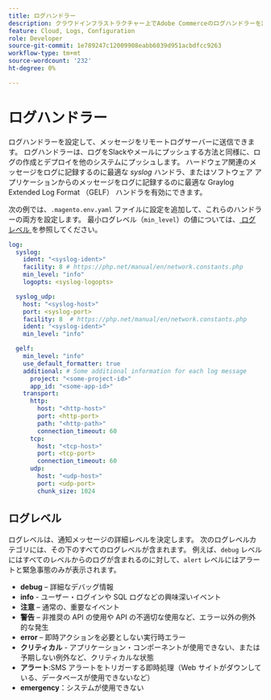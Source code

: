 ```yaml
---
title: ログハンドラー
description: クラウドインフラストラクチャー上でAdobe Commerceのログハンドラーを設定する方法について説明します。
feature: Cloud, Logs, Configuration
role: Developer
source-git-commit: 1e789247c12009908eabb6039d951acbdfcc9263
workflow-type: tm+mt
source-wordcount: '232'
ht-degree: 0%

---
```


# ログハンドラー

ログハンドラーを設定して、メッセージをリモートログサーバーに送信できます。 ログハンドラーは、ログをSlackやメールにプッシュする方法と同様に、ログの作成とデプロイを他のシステムにプッシュします。 ハードウェア関連のメッセージをログに記録するのに最適な _syslog_ ハンドラ、またはソフトウェア アプリケーションからのメッセージをログに記録するのに最適な Graylog Extended Log Format （GELF） ハンドラを有効にできます。

次の例では、`.magento.env.yaml` ファイルに設定を追加して、これらのハンドラーの両方を設定します。 最小ログレベル（`min_level`）の値については、[ ログレベル ](#log-levels) を参照してください。

```yaml
log:
  syslog:
    ident: "<syslog-ident>"
    facility: 8 # https://php.net/manual/en/network.constants.php
    min_level: "info"
    logopts: <syslog-logopts>

  syslog_udp:
    host: "<syslog-host>"
    port: <syslog-port>
    facility: 8  # https://php.net/manual/en/network.constants.php
    ident: "<syslog-ident>"
    min_level: "info"

  gelf:
    min_level: "info"
    use_default_formatter: true
    additional: # Some additional information for each log message
      project: "<some-project-id>"
      app_id: "<some-app-id>"
    transport:
      http:
        host: "<http-host>"
        port: <http-port>
        path: "<http-path>"
        connection_timeout: 60
      tcp:
        host: "<tcp-host>"
        port: <tcp-port>
        connection_timeout: 60
      udp:
        host: "<udp-host>"
        port: <udp-port>
        chunk_size: 1024
```

## ログレベル

ログレベルは、通知メッセージの詳細レベルを決定します。 次のログレベルカテゴリには、その下のすべてのログレベルが含まれます。 例えば、`debug` レベルにはすべてのレベルからのログが含まれるのに対して、`alert` レベルにはアラートと緊急事態のみが表示されます。

- **debug** – 詳細なデバッグ情報
- **info** - ユーザー・ログインや SQL ログなどの興味深いイベント
- **注意** – 通常の、重要なイベント
- **警告** – 非推奨の API の使用や API の不適切な使用など、エラー以外の例外的な発生
- **error** – 即時アクションを必要としない実行時エラー
- **クリティカル** - アプリケーション・コンポーネントが使用できない、または予期しない例外など、クリティカルな状態
- **アラート**:SMS アラートをトリガーする即時処理（Web サイトがダウンしている、データベースが使用できないなど）
- **emergency**：システムが使用できない
